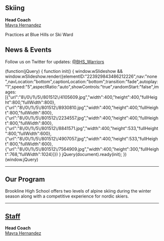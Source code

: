 **Skiing**
----------

**Head Coach**  
[Mayra Hernandez](mailto:mayra_hernandez@psbma.org)

  
Practices at Blue Hills or Ski Ward

News & Events
-------------

Follow us on Twitter for updates: [@BHS\_Warriors](https://twitter.com/bhs_warriors)

(function(jQuery) {
function init() { window.wSlideshow && window.wSlideshow.render({elementID:"223929843486212226",nav:"none",navLocation:"bottom",captionLocation:"bottom",transition:"fade",autoplay:"1",speed:"5",aspectRatio:"auto",showControls:"true",randomStart:"false",images:\[{"url":"8\\/0\\/1\\/5\\/801512\\/4105609.jpg","width":400,"height":400,"fullHeight":800,"fullWidth":800},{"url":"8\\/0\\/1\\/5\\/801512\\/8930810.jpg","width":400,"height":400,"fullHeight":800,"fullWidth":800},{"url":"8\\/0\\/1\\/5\\/801512\\/2234557.jpg","width":400,"height":400,"fullHeight":800,"fullWidth":800},{"url":"8\\/0\\/1\\/5\\/801512\\/8841571.jpg","width":400,"height":533,"fullHeight":800,"fullWidth":600},{"url":"8\\/0\\/1\\/5\\/801512\\/4907057.jpg","width":400,"height":533,"fullHeight":800,"fullWidth":600},{"url":"8\\/0\\/1\\/5\\/801512\\/7564909.jpg","width":400,"height":300,"fullHeight":768,"fullWidth":1024}\]}) }
jQuery(document).ready(init);
})(window.jQuery)

* * *

Our Program
-----------

Brookline High School offers two levels of alpine skiing during the winter season along with a competitive experience for nordic skiers.

* * *

[Staff](/)
----------

**Head Coach**  
[Mayra Hernandez](mailto:mayra_hernandez@psbma.org)